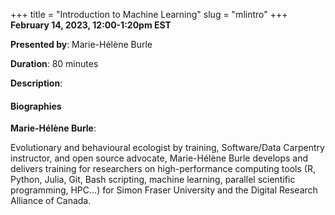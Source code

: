 +++
title = "Introduction to Machine Learning"
slug = "mlintro"
+++
**February 14, 2023, 12:00-1:20pm EST**

**Presented by**: Marie-Hélène Burle

**Duration**: 80 minutes

**Description**:

#### Biographies

**Marie-Hélène Burle**:

Evolutionary and behavioural ecologist by training, Software/Data Carpentry instructor, and open source advocate, Marie-Hélène Burle develops and delivers training for researchers on high-performance computing tools (R, Python, Julia, Git, Bash scripting, machine learning, parallel scientific programming, HPC…) for Simon Fraser University and the Digital Research Alliance of Canada.

<!-- {{< vimeo 690948795 >}} -->
<!-- <br> -->

<!-- - [Watch this session on Vimeo](https://vimeo.com/690948795) -->
